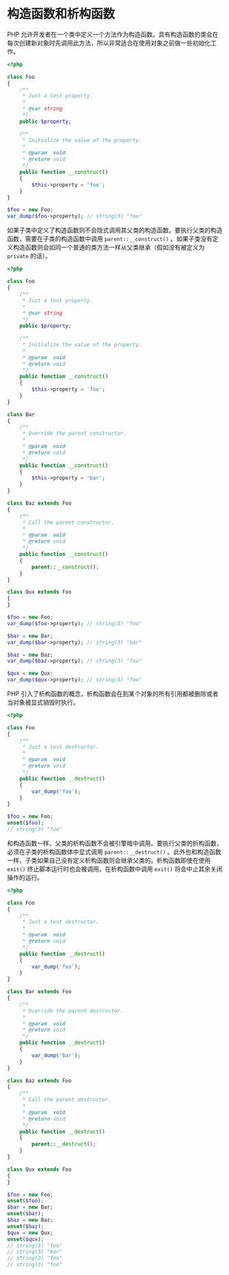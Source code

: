 # 构造函数和析构函数

PHP 允许开发者在一个类中定义一个方法作为构造函数。具有构造函数的类会在每次创建新对象时先调用此方法，所以非常适合在使用对象之前做一些初始化工作。

```php
<?php

class Foo
{
    /**
     * Just a test property.
     *
     * @var string
     */
    public $property;

    /**
     * Initialize the value of the property.
     *
     * @param  void
     * @return void
     */
    public function __construct()
    {
        $this->property = 'foo';
    }
}

$foo = new Foo;
var_dump($foo->property); // string(3) "foo"

```

如果子类中定义了构造函数则不会隐式调用其父类的构造函数。要执行父类的构造函数，需要在子类的构造函数中调用 `parent::__construct()` 。如果子类没有定义构造函数则会如同一个普通的类方法一样从父类继承（假如没有被定义为 `private` 的话）。

```php
<?php

class Foo
{
    /**
     * Just a test property.
     *
     * @var string
     */
    public $property;

    /**
     * Initialize the value of the property.
     *
     * @param  void
     * @return void
     */
    public function __construct()
    {
        $this->property = 'foo';
    }
}

class Bar
{
    /**
     * Override the parent constructor.
     *
     * @param  void
     * @return void
     */
    public function __construct()
    {
        $this->property = 'bar';
    }
}

class Baz extends Foo
{
    /**
     * Call the parent constructor.
     *
     * @param  void
     * @return void
     */
    public function __construct()
    {
        parent::__construct();
    }
}

class Qux extends Foo
{
}

$foo = new Foo;
var_dump($foo->property); // string(3) "foo"

$bar = new Bar;
var_dump($bar->property); // string(3) "bar"

$baz = new Baz;
var_dump($baz->property); // string(3) "foo"

$qux = new Qux;
var_dump($qux->property); // string(3) "foo"

```

PHP 引入了析构函数的概念，析构函数会在到某个对象的所有引用都被删除或者当对象被显式销毁时执行。

```php
<?php

class Foo
{
    /**
     * Just a test destructor.
     *
     * @param  void
     * @return void
     */
    public function __destruct()
    {
        var_dump('foo');
    }
}

$foo = new Foo;
unset($foo);
// string(3) "foo"

```

和构造函数一样，父类的析构函数不会被引擎暗中调用。要执行父类的析构函数，必须在子类的析构函数体中显式调用 `parent::__destruct()` 。此外也和构造函数一样，子类如果自己没有定义析构函数则会继承父类的。析构函数即使在使用 `exit()` 终止脚本运行时也会被调用。在析构函数中调用 `exit()` 将会中止其余关闭操作的运行。

```php
<?php

class Foo
{
    /**
     * Just a test destructor.
     *
     * @param  void
     * @return void
     */
    public function __destruct()
    {
        var_dump('foo');
    }
}

class Bar extends Foo
{
    /**
     * Override the parent destructor.
     *
     * @param  void
     * @return void
     */
    public function __destruct()
    {
        var_dump('bar');
    }
}

class Baz extends Foo
{
    /**
     * Call the parent destructor.
     *
     * @param  void
     * @return void
     */
    public function __destruct()
    {
        parent::__destruct();
    }
}

class Qux extends Foo
{
}

$foo = new Foo;
unset($foo);
$bar = new Bar;
unset($bar);
$baz = new Baz;
unset($baz);
$qux = new Qux;
unset($qux);
// string(3) "foo"
// string(3) "bar"
// string(3) "foo"
// string(3) "foo"

```

